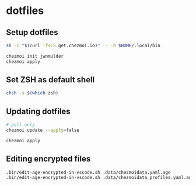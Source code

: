 # dotfiles

## Setup dotfiles

```bash
sh -c "$(curl -fsLS get.chezmoi.io)" -- -b $HOME/.local/bin

chezmoi init jwnmulder
chezmoi apply
```

## Set ZSH as default shell

```bash
chsh -s $(which zsh)
```

## Updating dotfiles

```bash
# pull only
chezmoi update --apply=false

chezmoi apply
```

## Editing encrypted files

```bash
.bin/edit-age-encrypted-in-vscode.sh .data/chezmoidata.yaml.age
.bin/edit-age-encrypted-in-vscode.sh .data/chezmoidata_profiles.yaml.age
```

